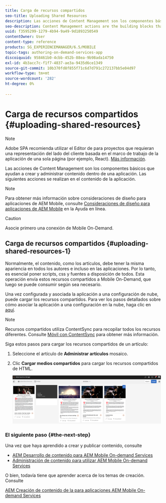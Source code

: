 ```yaml
---
title: Carga de recursos compartidos
seo-title: Uploading Shared Resources
description: Las acciones de Content Management son los componentes básicos que ayudan a crear y administrar contenido dentro de una aplicación. Siga esta página para obtener más información sobre la carga de recursos compartidos.
seo-description: Content Management actions are the building blocks that help to create and manage content within an application. Follow this page to learn about uploading shared resources.
uuid: f3595299-1279-4b94-9a49-9d1893250549
contentOwner: User
content-type: reference
products: SG_EXPERIENCEMANAGER/6.5/MOBILE
topic-tags: authoring-on-demand-services-app
discoiquuid: 958461b0-4cbb-452b-88ea-9b98ada14750
exl-id: 4b3acc7c-f1f7-4837-ae3a-9435d6ce1349
source-git-commit: 10b370fd8f855f71c6d7d791c272137bb5e04d97
workflow-type: tm+mt
source-wordcount: '282'
ht-degree: 0%

---
```


# Carga de recursos compartidos {#uploading-shared-resources}

>[!NOTE]
>
>Adobe SPA recomienda utilizar el Editor de para proyectos que requieran una representación del lado del cliente basada en el marco de trabajo de la aplicación de una sola página (por ejemplo, React). [Más información](/help/sites-developing/spa-overview.md).

Las acciones de Content Management son los componentes básicos que ayudan a crear y administrar contenido dentro de una aplicación. Las siguientes acciones se realizan en el contenido de la aplicación.

>[!NOTE]
>
>Para obtener más información sobre consideraciones de diseño para aplicaciones de AEM Mobile, consulte [Consideraciones de diseño para aplicaciones de AEM Mobile](https://helpx.adobe.com/digital-publishing-solution/help/design-app.html) en la Ayuda en línea.

>[!CAUTION]
>
>Asocie primero una conexión de Mobile On-Demand.

## Carga de recursos compartidos {#uploading-shared-resources-1}

Normalmente, el contenido, como los artículos, debe tener la misma apariencia en todos los autores e incluso en las aplicaciones. Por lo tanto, es esencial poner scripts, css y fuentes a disposición de todos. Esta operación envía estos recursos compartidos a Mobile On-Demand, que luego se puede consumir según sea necesario.

Una vez configurada y asociada la aplicación a una configuración de nube, puede cargar los recursos compartidos. Para ver los pasos detallados sobre cómo asociar la aplicación a una configuración en la nube, haga clic en [aquí](/help/mobile/mobile-apps-ondemand-application-create-configure-action.md).

>[!NOTE]
>
>Recursos compartidos utiliza ContentSync para recopilar todos los recursos diferentes. Consulte [Móvil con ContentSync](/help/mobile/mobile-ondemand-contentsync.md) para obtener más información.

Siga estos pasos para cargar los recursos compartidos de un artículo:

1. Seleccione el artículo de **Administrar artículos** mosaico.
1. Clic **Cargar medios compartidos** para cargar los recursos compartidos de HTML.

   ![chlimage_1-133](assets/chlimage_1-133.png)

### El siguiente paso {#the-next-step}

Una vez que haya aprendido a crear y publicar contenido, consulte

* [AEM Desarrollo de contenido para AEM Mobile On-demand Services](/help/mobile/aem-mobile-on-demand.md)
* [Administración de contenido para utilizar AEM Mobile On-demand Services](/help/mobile/aem-mobile.md)

O bien, todavía tiene que aprender acerca de los temas de creación. Consulte

[AEM Creación de contenido de la para aplicaciones AEM Mobile On-demand Services](/help/mobile/mobile-apps-ondemand.md)
